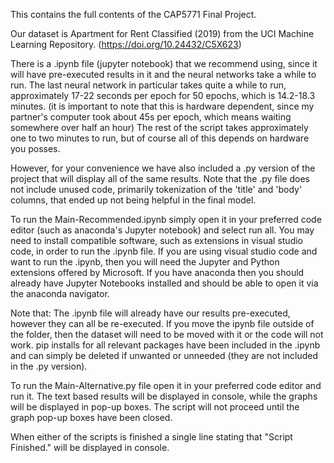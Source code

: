 This contains the full contents of the CAP5771 Final Project.

Our dataset is Apartment for Rent Classified (2019) from the UCI Machine Learning Repository. (https://doi.org/10.24432/C5X623) 

There is a .ipynb file (jupyter notebook) that we recommend using, since it will have pre-executed results in it and the neural networks take a while to run.
The last neural network in particular takes quite a while to run, approximately 17-22 seconds per epoch for 50 epochs, which is 14.2-18.3 minutes.
(it is important to note that this is hardware dependent, since my partner's computer took about 45s per epoch, which means waiting somewhere over half an hour) 
The rest of the script takes approximately one to two minutes to run, but of course all of this depends on hardware you posses.

However, for your convenience we have also included a .py version of the project that will display all of the same results.
    Note that the .py file does not include unused code, primarily tokenization of the 'title' and 'body' columns, that ended up not being helpful in the final model.

To run the Main-Recommended.ipynb simply open it in your preferred code editor (such as anaconda's Jupyter notebook) and select run all. 
You may need to install compatible software, such as extensions in visual studio code, in order to run the .ipynb file.
	If you are using visual studio code and want to run the .ipynb, then you will need the Jupyter and Python extensions offered by Microsoft.
	If you have anaconda then you should already have Jupyter Notebooks installed and should be able to open it via the anaconda navigator.

Note that:
	The .ipynb file will already have our results pre-executed, however they can all be re-executed.
    	If you move the ipynb file outside of the folder, then the dataset will need to be moved with it or the code will not work.
    	pip installs for all relevant packages have been included in the .ipynb and can simply be deleted if unwanted or unneeded (they are not included in the .py version).

To run the Main-Alternative.py file open it in your preferred code editor and run it. 
    The text based results will be displayed in console, while the graphs will be displayed in pop-up boxes.
    The script will not proceed until the graph pop-up boxes have been closed.

When either of the scripts is finished a single line stating that "Script Finished." will be displayed in console.
